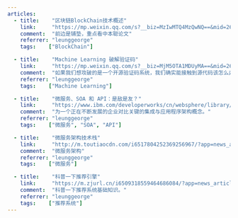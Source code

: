 ```yaml
---
articles:
  - title:    "区块链BlockChain技术概述"
    link:     "https://mp.weixin.qq.com/s?__biz=MzIwMTQ4MzQwNQ==&mid=2653318873&idx=1&sn=af0107770a67ae988b4edb346b17c52c&chksm=8d3ffb3bba48722d66fe5e1e670fe3d94095451116b07fde02d96c6a1e884c04632103ae6bc5&mpshare=1&scene=24&srcid=0301tz6FbKYK9ymcBRhxi2uj&key=8ed9fb05e5f3ad267faa1cc492a1d1f1f048761ee6e7f702089abeaa5926438c46e503abb2efde21ef800e12aa2147cb848ff2f01c1d8cbe526a3dfcc831c6daa1fb7fe3ad4af28e933e015d7dda69d3&ascene=0&uin=MjA1OTQ1MjU%3D&devicetype=iMac+MacBookPro12%2C1+OSX+OSX+10.11.5+build(15F34)&version=12020810&nettype=WIFI&lang=en&fontScale=100&pass_ticket=7Su7zNhb813z3NnFnd7ae5KaEaEnNt3JTutUg7VU41Q%3D"
    comment:  "前边是铺垫，重点看中本聪论文"
    referrer: "leunggeorge"
    tags:    ["BlockChain"]

  - title:    "Machine Learning 破解验证码"
    link:     "https://mp.weixin.qq.com/s?__biz=MjM5OTA1MDUyMA==&mid=2655440958&idx=1&sn=018b57de72a499d8c60dd183865c9458&chksm=bd731c498a04955fd32289ac1b94675c3f52db81f79d97baf017434d3ef3306264323ea973e6&mpshare=1&scene=1&srcid=0302GyAPzrwElt8NFV1uZEbB&key=c8e58d36e7f96edfd3faba1e550d34c925610d53838a019956f9132e3423b86906e9b836f42789f7672756dd026d01cbdfb261bff476fa3cfbfd7a0cd7e26075a9a8fabcef91ba17d286bed35722a5ba&ascene=0&uin=MjA1OTQ1MjU%3D&devicetype=iMac+MacBookPro12%2C1+OSX+OSX+10.11.5+build(15F34)&version=12020810&nettype=WIFI&lang=en&fontScale=100&pass_ticket=7Su7zNhb813z3NnFnd7ae5KaEaEnNt3JTutUg7VU41Q%3D"
    comment:  "如果我们想攻破的是一个开源验证码系统，我们确实能接触到源代码该怎么办呢？"
    referrer: "leunggeorge"
    tags:    ["Machine Learning"]

  - title:    "微服务、SOA 和 API：是敌是友？"
    link:     "https://www.ibm.com/developerworks/cn/websphere/library/techarticles/1601_clark-trs/1601_clark.html"
    comment:  "为一个正在不断发展的企业对比关键的集成与应用程序架构概念。"
    referrer: "leunggeorge"
    tags:    ["微服务", "SOA", "API"]

  - title:    "微服务架构技术栈"
    link:     "http://m.toutiaocdn.com/i6517804252369256967/?app=news_article&timestamp=1520037178&tt_from=weixin&utm_source=weixin&utm_medium=toutiao_ios&utm_campaign=client_share&wxshare_count=1&from=singlemessage&isappinstalled=0"
    comment:  "微服务架构"
    referrer: "leunggeorge"
    tags:    ["微服务"]

  - title:    "科普一下推荐引擎"
    link:     "https://m.zjurl.cn/i6509318559464686084/?app=news_article&timestamp=1520037255&tt_from=weixin&utm_source=weixin&utm_medium=toutiao_ios&utm_campaign=client_share&wxshare_count=1&from=singlemessage&isappinstalled=0"
    comment:  "科普一下推荐系统基础知识。"
    referrer: "leunggeorge"
    tags:    ["推荐系统"]
---
```

